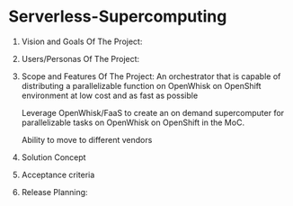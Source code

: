 # Serverless-Supercomputing
1. Vision and Goals Of The Project:

2. Users/Personas Of The Project:

3. Scope and Features Of The Project:
    An orchestrator that is capable of distributing a parallelizable function on OpenWhisk on OpenShift environment at low cost and as fast as possible
    
    Leverage OpenWhisk/FaaS to create an on demand supercomputer for parallelizable tasks on OpenWhisk on OpenShift in the MoC.
    
    Ability to move to different vendors
	
4. Solution Concept

5. Acceptance criteria

6. Release Planning:
